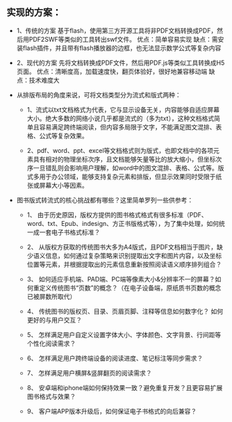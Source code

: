 ## 实现的方案：

- 1、传统的方案
    基于flash，使用第三方开源工具将非PDF文档转换成PDF，然后用PDF2SWF等类似的工具转出swf文件。
    优点：简单容易实现
    缺点：需安装flash插件，并且带有flash播放器的边框，也无法显示数学公式等复杂内容
    
- 2、现代的方案
    先将文档转换成PDF文件，然后用PDF.js等类似工具转换成H5页面。
    优点：清晰度高，加载速度快，翻页体验好，很好地兼容移动端
    缺点：技术难度大


- 从排版布局的角度来说，可将文档类型分为流式和版式两种：

    + 1、流式以txt文档格式为代表，它与显示设备无关，内容能够自适应屏幕大小。绝大多数的网络小说几乎都是流式的（多为txt），这种文档格式简单且容易满足跨终端阅读，但内容多局限于文字，不能满足图文混排、表格、公式等复杂效果。
    
    + 2、pdf、word、ppt、excel等文档格式则为版式，也即文档中的各项元素具有相对的物理坐标次序，且文档能够矢量等比的放大缩小，但坐标次序一旦错乱则会影响用户理解，如word中的图文混排、表格、公式等。版式多用于办公领域，能够支持复杂元素和排版，但显示效果同时受限于纸张或屏幕大小等因素。


- 图书版式转流式的核心挑战都有哪些？这里简单罗列一些供参考：

    +  1、 由于历史原因，版权方提供的图书格式格式有很多标准（PDF、word、txt、Epub、indesign、方正书版格式等），为了集中处理，如何统一成一套电子书格式标准？
    
    +  2、 从版权方获取的传统图书大多为A4版式，且PDF文档相当于图片，缺少语义信息，如何通过复杂策略来识别提取出文字和图片内容，以及坐标位置等元素，并根据提取出的元素信息重新按照阅读语义顺序排列组合？
    
    +  3、 如何适应手机端、PAD端、PC端等像素大小&分辨率不一的屏幕？如何重定义传统图书“页数”的概念？（在电子设备端，原纸质书页数的概念已被屏数所取代）
    
    +  4、 传统图书的版权页、目录、页眉页脚、注释等信息如何数字化？ 如何更好的与用户交互？
    
    +  5、 怎样满足用户自定义设置字体大小、字体颜色、文字背景、行间距等个性化阅读需求？
    
    +  6、 怎样满足用户跨终端设备的阅读进度、笔记标注等同步需求？
    
    +  7、 怎样满足用户横屏&竖屏翻页的阅读需求？
    
    +  8、 安卓端和iphone端如何保持效果一致？避免重复开发？且更容易扩展图书格式与效果？
    
    * 9、 客户端APP版本升级后，如何保证电子书格式的向后兼容？

